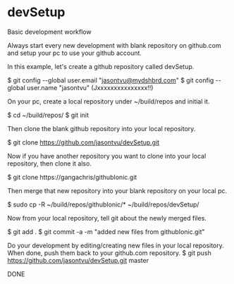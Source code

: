 # devSetup
Basic development workflow

Always start every new development with blank repository on github.com 
and setup your pc to use your github account.  

In this example, let's create a github repository called devSetup.

$ git config --global user.email "jasontvu@mydshbrd.com"
$ git config --global user.name "jasontvu" (Jxxxxxxxxxxxxxxx!!)

On your pc, create a local repository under ~/build/repos and initial it.

$ cd ~/build/repos/
$ git init

Then clone the blank github repository into your local repository.

$ git clone https://github.com/jasontvu/devSetup.git

Now if you have another repository you want to clone into your local repository, then clone it also.

$ git clone https://gangachris/githubIonic.git

Then merge that new repository into your blank repository on your local pc.

$ sudo cp -R ~/build/repos/githubIonic/* ~/build/repos/devSetup/

Now from your local repository, tell git about the newly merged files.

$ git add .
$ git commit -a -m "added new files from githubIonic.git"

Do your development by editing/creating new files in your local repository.
When done, push them back to your github.com repository.
$ git push https://github.com/jasontvu/devSetup.git master

DONE
